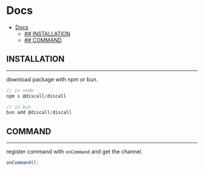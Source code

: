# Docs
- [Docs](#docs)
  - [## INSTALLATION](#-installation)
  - [## COMMAND](#-command)

## INSTALLATION
---
download package with npm or bun.
```ts
// in node
npm i @discall/discall

// in bun
bun add @discall/discall
```

## COMMAND
---
register command with `onCommand` and get the channel.
```ts
onCommand();